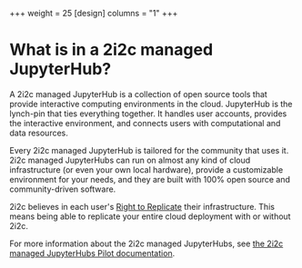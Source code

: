 +++
weight = 25
[design]
  columns = "1"
+++
# What is in a 2i2c managed JupyterHub?

A 2i2c managed JupyterHub is a collection of open source tools that provide interactive computing environments in the cloud. JupyterHub is the lynch-pin that ties everything together. It handles user accounts, provides the interactive environment, and connects users with computational and data resources.

Every 2i2c managed JupyterHub is tailored for the community that uses it. 2i2c managed JupyterHubs can run on almost
any kind of cloud infrastructure (or even your own local hardware), provide a
customizable environment for your needs, and they are built with 100% open source and
community-driven software.

2i2c believes in each user's [Right to Replicate](/right-to-replicate) their
infrastructure. This means being able to replicate your entire cloud deployment with or
without 2i2c.

For more information about the 2i2c managed JupyterHubs, see [the 2i2c managed JupyterHubs Pilot documentation](https://2i2c.org/pilot/infrastructure.html).
